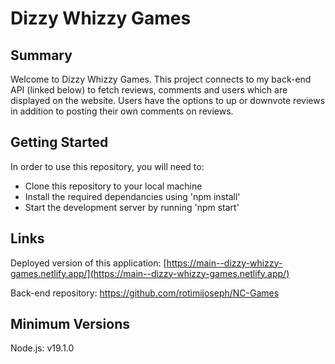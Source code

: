 # Dizzy Whizzy Games

## Summary

Welcome to Dizzy Whizzy Games. This project connects to my back-end API (linked below) to fetch reviews, comments and users which are displayed on the website. Users have the options to up or downvote reviews in addition to posting their own comments on reviews.

## Getting Started

In order to use this repository, you will need to:

- Clone this repository to your local machine
- Install the required dependancies using 'npm install'
- Start the development server by running 'npm start'

## Links

Deployed version of this application: [https://main--dizzy-whizzy-games.netlify.app/](https://main--dizzy-whizzy-games.netlify.app/)

Back-end repository: https://github.com/rotimijoseph/NC-Games

## Minimum Versions

Node.js: v19.1.0
